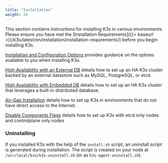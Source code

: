 ```yaml
---
title: "Installation"
weight: 20
---
```


This section contains instructions for installing K3s in various environments. Please ensure you have met the [Installation Requirements]({{< baseurl >}}/k3s/latest/en/installation/installation-requirements/) before you begin installing K3s.

[Installation and Configuration Options]({{<baseurl>}}/k3s/latest/en/installation/install-options/) provides guidance on the options available to you when installing K3s.

[High Availability with an External DB]({{<baseurl>}}/k3s/latest/en/installation/ha/) details how to set up an HA K3s cluster backed by an external datastore such as MySQL, PostgreSQL, or etcd.

[High Availability with Embedded DB]({{<baseurl>}}/k3s/latest/en/installation/ha-embedded/) details how to set up an HA K3s cluster that leverages a built-in distributed database.

[Air-Gap Installation]({{<baseurl>}}/k3s/latest/en/installation/airgap/) details how to set up K3s in environments that do not have direct access to the Internet.

[Disable Components Flags]({{<baseurl>}}/k3s/latest/en/installation/disable-flags/) details how to set up K3s with etcd only nodes and controlplane only nodes

### Uninstalling

If you installed K3s with the help of the `install.sh` script, an uninstall script is generated during installation. The script is created on your node at `/usr/local/bin/k3s-uninstall.sh` (or as `k3s-agent-uninstall.sh`).
